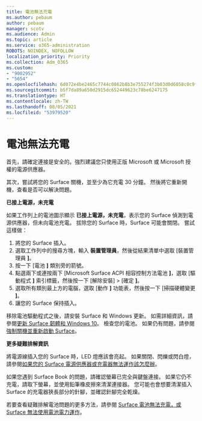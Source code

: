 ```yaml
---
title: 電池無法充電
ms.author: pebaum
author: pebaum
manager: scotv
ms.audience: Admin
ms.topic: article
ms.service: o365-administration
ROBOTS: NOINDEX, NOFOLLOW
localization_priority: Priority
ms.collection: Adm_O365
ms.custom:
- "9002952"
- "5654"
ms.openlocfilehash: 6d072e4be2465c7744c0862b8b3e755274f3b03d0d6058c0c9f7bf23bef8abbd
ms.sourcegitcommit: b5f7da89a650d2915dc652449623c78be6247175
ms.translationtype: HT
ms.contentlocale: zh-TW
ms.lasthandoff: 08/05/2021
ms.locfileid: "53979520"
---
```

# <a name="battery-wont-charge"></a>電池無法充電

首先，請確定連接是安全的。強烈建議您只使用正版 Microsoft 或 Microsoft 授權的電源供應器。

其次，嘗試將您的 Surface 關機，並至少為它充電 30 分鐘。 然後將它重新開機，查看是否可以解決問題。

**已接上電源，未充電**

如果工作列上的電池圖示顯示 **已接上電源，未充電**，表示您的 Surface 偵測到電源供應器，但未向電池充電。 拔除您的 Surface 時，Surface 可能會關閉。 嘗試這樣做：

1. 將您的 Surface 插入。
2. 選取工作列中的搜尋方塊，輸入 **裝置管理員**，然後從結果清單中選取 [裝置管理員 **]**。
3. 按一下 [電池 **]** 類別旁的箭號。
4. 點選兩下或連按兩下 [Microsoft Surface ACPI 相容控制方法電池 **]**，選取 [驅動程式 **]** 索引標籤，然後按一下 [解除安裝] > [確定 **]**。
5. 選取所有類別最上方的電腦，選取 [動作 **]** 功能表，然後按一下 [掃描硬體變更 **]**。
6. 讓您的 Surface 保持插入。

移除電池驅動程式之後，請安裝 Surface 和 Windows 更新。 如需詳細資訊，請參閱[更新 Surface 韌體和 Windows 10](https://support.microsoft.com/help/4023505)。 檢查您的電池。 如果仍有問題，請參閱[強制關機並重新啟動 Surface](https://support.microsoft.com/help/4036280/surface-force-a-shut-down-and-restart-your-surface)。

**更多疑難排解資訊**

將電源線插入您的 Surface 時，LED 燈應該會亮起。 如果關閉、閃爍或閃白燈，請參閱[如果您的 Surface 電源供應器或充電器無法運作該怎麼辦](https://support.microsoft.com/help/4484763/surface-fix-issues-with-your-power-supply)。 

如果您遇到 Surface Book 的問題，請確認螢幕已完全與鍵盤連接。 如果它仍不充電，請取下螢幕，並使用鉛筆橡皮擦來清潔連接器。 您可能也會想要清潔插入 Surface 的充電器狹長部分的針腳，並確認針腳完全乾燥。

若要查看疑難排解電池問題的更多方法，請參閱 [Surface 電池無法充電，或 Surface 無法使用電池電力運作](https://support.microsoft.com/help/4023536/surface-surface-battery-wont-charge)。
